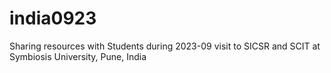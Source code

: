 # india0923
Sharing resources with Students during 2023-09 visit to SICSR and SCIT at Symbiosis University, Pune, India
